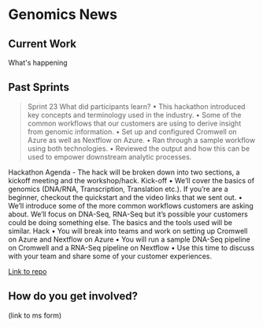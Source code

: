 # Genomics News


## Current Work
What's happening

## Past Sprints
> Sprint 23
What did participants learn?
•	This hackathon introduced key concepts and terminology used in the industry.
•	Some of the common workflows that our customers are using to derive insight from genomic information.
•	Set up and configured Cromwell on Azure as well as Nextflow on Azure.
•	Ran through a sample workflow using both technologies.
•	Reviewed the output and how this can be used to empower downstream analytic processes.

Hackathon Agenda - 
The hack will be broken down into two sections, a kickoff meeting and the workshop/hack.
Kick-off
•	We’ll cover the basics of genomics (DNA/RNA, Transcription, Translation etc.). If you’re are a beginner, checkout the quickstart and the video links that we sent out.
•	We’ll introduce some of the more common workflows customers are asking about. We’ll focus on DNA-Seq, RNA-Seq but it’s possible your customers could be doing something else. The basics and the tools used will be similar.
Hack
•	You will break into teams and work on setting up Cromwell on Azure and Nextflow on Azure
•	You will run a sample DNA-Seq pipeline on Cromwell and a RNA-Seq pipeline on Nextflow
•	Use this time to discuss with your team and share some of your customer experiences.

[Link to repo](https://github.com/microsoft/Genomics-Quickstart)

## How do you get involved?
(link to ms form)
